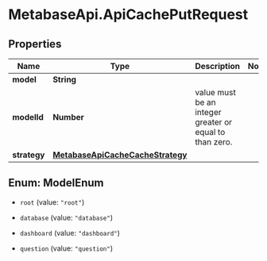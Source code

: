 # MetabaseApi.ApiCachePutRequest

## Properties

Name | Type | Description | Notes
------------ | ------------- | ------------- | -------------
**model** | **String** |  | 
**modelId** | **Number** | value must be an integer greater or equal to than zero. | 
**strategy** | [**MetabaseApiCacheCacheStrategy**](MetabaseApiCacheCacheStrategy.md) |  | 



## Enum: ModelEnum


* `root` (value: `"root"`)

* `database` (value: `"database"`)

* `dashboard` (value: `"dashboard"`)

* `question` (value: `"question"`)




